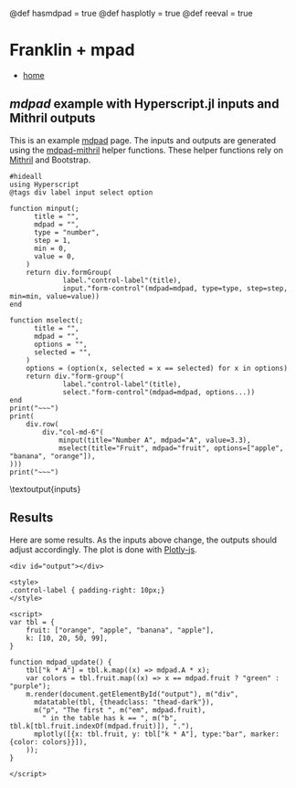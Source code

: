 @def hasmdpad = true
@def hasplotly = true
@def reeval = true <!-- seems necessary -->

# Franklin + mpad

* [home](/)

## *mdpad* example with Hyperscript.jl inputs and Mithril outputs

This is an example [mdpad](https://mdpad.netlify.com) page.
The inputs and outputs are generated using the [mdpad-mithril](https://github.com/tshort/mdpad-js/blob/master/src/mdpad-mithril.js) helper functions.
These helper functions rely on [Mithril](https://mithril.js.org/) and Bootstrap.

```julia:inputs
#hideall
using Hyperscript
@tags div label input select option

function minput(;
      title = "",
      mdpad = "",
      type = "number",
      step = 1,
      min = 0,
      value = 0,
    )
    return div.formGroup(
             label."control-label"(title),
             input."form-control"(mdpad=mdpad, type=type, step=step, min=min, value=value))
end

function mselect(;
      title = "",
      mdpad = "",
      options = "",
      selected = "",
    )
    options = (option(x, selected = x == selected) for x in options)
    return div."form-group"(
             label."control-label"(title),
             select."form-control"(mdpad=mdpad, options...))
end
print("~~~")
print(
    div.row(
        div."col-md-6"(
            minput(title="Number A", mdpad="A", value=3.3),
            mselect(title="Fruit", mdpad="fruit", options=["apple", "banana", "orange"]),
)))
print("~~~")
```

\textoutput{inputs}

## Results

Here are some results. As the inputs above change, the outputs should adjust accordingly.
The plot is done with [Plotly-js](https://plot.ly/javascript/).

<!-- anchor for plotly -->
~~~
<div id="output"></div>
~~~

<!-- simple styling (you could load bootstrap...) -->
~~~
<style>
.control-label { padding-right: 10px;}
</style>
~~~


~~~
<script>
var tbl = {
    fruit: ["orange", "apple", "banana", "apple"],
    k: [10, 20, 50, 99],
}

function mdpad_update() {
    tbl["k * A"] = tbl.k.map((x) => mdpad.A * x);
    var colors = tbl.fruit.map((x) => x == mdpad.fruit ? "green" : "purple");   
    m.render(document.getElementById("output"), m("div",
      mdatatable(tbl, {theadclass: "thead-dark"}),
      m("p", "The first ", m("em", mdpad.fruit),
        " in the table has k == ", m("b", tbl.k[tbl.fruit.indexOf(mdpad.fruit)]), "."),
      mplotly([{x: tbl.fruit, y: tbl["k * A"], type:"bar", marker: {color: colors}}]),
    ));
}

</script>
~~~
